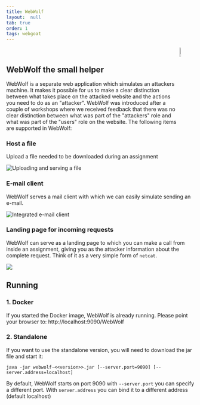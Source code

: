 ```yaml
---
title: WebWolf
layout:  null
tab: true
order: 1
tags: webgoat
---
```


<p> 
<img src="assets/images/wolf-enabled.png" width="8%" heigth="8%" align="right">
<br/>
</p>


## WebWolf the small helper

WebWolf is a separate web application which simulates an attackers machine. It makes it possible for us to
make a clear distinction between what takes place on the attacked website and the actions you need to do as
an "attacker". WebWolf was introduced after a couple of workshops where we received feedback that there
was no clear distinction between what was part of the "attackers" role and what was part of the "users" role on the
website. The following items are supported in WebWolf:

### Host a file

Upload a file needed to be downloaded during an assignment

![](assets/images/files.png "Uploading and serving a file")

### E-mail client

WebWolf serves a mail client with which we can easily simulate sending an e-mail.

![](assets/images/mailbox.png "Integrated e-mail client")

### Landing page for incoming requests

WebWolf can serve as a landing page to which you can make a call from inside an assignment, giving you as the attacker
information about the complete request. Think of it as a very simple form of `netcat`.

![](assets/images/requests.png)


## Running

### 1. Docker

If you started the Docker image, WebWolf is already running. Please point your browser to: http://localhost:9090/WebWolf


### 2. Standalone

If you want to use the standalone version, you will need to download the jar file and start it:

```Shell
java -jar webwolf-<<version>>.jar [--server.port=9090] [--server.address=localhost]
```

By default, WebWolf starts on port 9090 with `--server.port` you can specify a different port. With `server.address` you
can bind it to a different address (default localhost)
